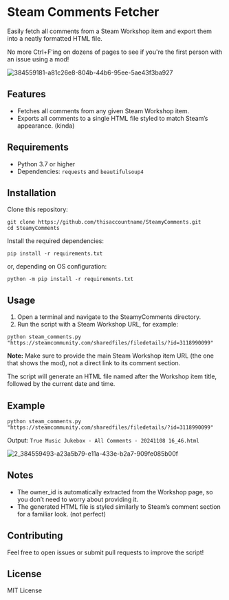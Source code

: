 # Steam Comments Fetcher

Easily fetch all comments from a Steam Workshop item and export them into a neatly formatted HTML file. 

No more Ctrl+F'ing on dozens of pages to see if you're the first person with an issue using a mod!

![384559181-a81c26e8-804b-44b6-95ee-5ae43f3ba927](https://github.com/user-attachments/assets/255adf7b-3082-4419-a8f9-8b1e6e65d662)

## Features
- Fetches all comments from any given Steam Workshop item.
- Exports all comments to a single HTML file styled to match Steam’s appearance. (kinda)

## Requirements
- Python 3.7 or higher
- Dependencies: `requests` and `beautifulsoup4`

## Installation
Clone this repository:

```
git clone https://github.com/thisaccountname/SteamyComments.git
cd SteamyComments
```
Install the required dependencies:
```
pip install -r requirements.txt
```
or, depending on OS configuration:
```
python -m pip install -r requirements.txt
```

## Usage

1. Open a terminal and navigate to the SteamyComments directory.
2. Run the script with a Steam Workshop URL, for example:
```
python steam_comments.py "https://steamcommunity.com/sharedfiles/filedetails/?id=3118990099"
```

**Note:** Make sure to provide the main Steam Workshop item URL (the one that shows the mod), not a direct link to its comment section.

The script will generate an HTML file named after the Workshop item title, followed by the current date and time.

## Example

```
python steam_comments.py "https://steamcommunity.com/sharedfiles/filedetails/?id=3118990099"
```

Output: `True Music Jukebox - All Comments - 20241108 16_46.html`

![2_384559493-a23a5b79-e11a-433e-b2a7-909fe085b00f](https://github.com/user-attachments/assets/818b79c3-28ae-44d0-9553-4b14fcf74f6f)


## Notes

- The owner_id is automatically extracted from the Workshop page, so you don’t need to worry about providing it.
- The generated HTML file is styled similarly to Steam’s comment section for a familiar look. (not perfect)

## Contributing

Feel free to open issues or submit pull requests to improve the script!

## License

MIT License

